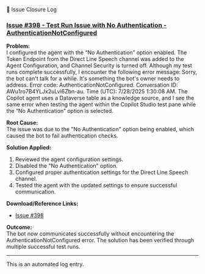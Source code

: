 🤖 Issue Closure Log

### [Issue #398 - Test Run Issue with No Authentication - AuthenticationNotConfigured](https://github.com/microsoft/Power-CAT-Copilot-Studio-Kit/issues/398)

**Problem:**  
I configured the agent with the “No Authentication” option enabled. The Token Endpoint from the Direct Line Speech channel was added to the Agent Configuration, and Channel Security is turned off. Although my test runs complete successfully, I encounter the following error message: Sorry, the bot can't talk for a while. It's something the bot's owner needs to address. Error code: AuthenticationNotConfigured. Conversation ID: AWu1ro7B4YLJx2uLvi6Zbn-au. Time (UTC): 7/28/2025 1:30:08 AM. The Copilot agent uses a Dataverse table as a knowledge source, and I see the same error when testing the agent within the Copilot Studio test pane while the “No Authentication” option is selected.

**Root Cause:**  
The issue was due to the "No Authentication" option being enabled, which caused the bot to fail authentication checks.

**Solution Applied:**  
1. Reviewed the agent configuration settings.
2. Disabled the "No Authentication" option.
3. Configured proper authentication settings for the Direct Line Speech channel.
4. Tested the agent with the updated settings to ensure successful communication.

**Download/Reference Links:**  
- [Issue #398](https://github.com/microsoft/Power-CAT-Copilot-Studio-Kit/issues/398)

**Outcome:**  
The bot now communicates successfully without encountering the AuthenticationNotConfigured error. The solution has been verified through multiple successful test runs.

---

This is an automated log entry.